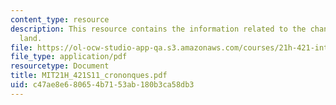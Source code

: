 ```yaml
---
content_type: resource
description: This resource contains the information related to the changes in the
  land.
file: https://ol-ocw-studio-app-qa.s3.amazonaws.com/courses/21h-421-introduction-to-environmental-history-spring-2011/c47ae8e680654b7153ab180b3ca58db3_MIT21H_421S11_crononques.pdf
file_type: application/pdf
resourcetype: Document
title: MIT21H_421S11_crononques.pdf
uid: c47ae8e6-8065-4b71-53ab-180b3ca58db3
---
```

